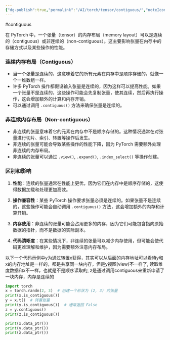 ```yaml
---
{"dg-publish":true,"permalink":"/AI/torch/tensor/contiguous/","noteIcon":"3"}
---
```


#contiguous

在 PyTorch 中，一个张量（tensor）的内存布局（memory layout）可以是连续的（contiguous）或非连续的（non-contiguous）。这主要影响张量在内存中的存储方式以及某些操作的性能。

### 连续内存布局（Contiguous）

- 当一个张量是连续的，这意味着它的所有元素在内存中是顺序存储的，就像一个一维数组一样。
- 许多 PyTorch 操作都假设输入张量是连续的，因为这样可以提高性能。如果一个张量不是连续的，这些操作可能会先复制张量，使其连续，然后再执行操作，这会增加额外的计算和内存开销。
- 可以通过调用 `.contiguous()` 方法来确保张量是连续的。

### 非连续内存布局（Non-contiguous）

- 非连续的张量意味着它的元素在内存中不是顺序存储的。这种情况通常在对张量进行切片、索引、转置等操作后发生。
- 非连续的张量可能会导致某些操作的性能下降，因为 PyTorch 需要额外处理非连续的内存布局。
- 非连续的张量可以通过 `.view()`, `.expand()`, `.index_select()` 等操作创建。

### 区别和影响

1. **性能**：连续的张量通常在性能上更优，因为它们在内存中是顺序存储的，这使得数据加载和处理更加高效。
    
2. **操作兼容性**：某些 PyTorch 操作要求张量必须是连续的。如果张量不是连续的，这些操作可能会自动调用 `.contiguous()` 方法，这会增加额外的内存和计算开销。
    
3. **内存使用**：非连续的张量可能会占用更多的内存，因为它们可能包含指向原始数据的指针，而不是数据的实际副本。
    
4. **代码清晰度**：在某些情况下，非连续的张量可以减少内存使用，但可能会使代码更难理解和维护，因为需要额外注意内存布局。



以下一个代码示例中y为通过转置x获得，其实可以从后面的内存地址可以看待y和x的内存地址是一样的，都是共享同一块内存，但是y视图(view)不一样了, 读取维度数据和x不一样，也就是不是顺序读取的, z是通过调用contiguous来重新申请了一块内存，内存是连续的
```py
import torch
x = torch.randn(2, 3)  # 创建一个形状为 (2, 3) 的张量
print(x.is_contiguous())
y = x.t()  # 转置张量
print(y.is_contiguous())  # 通常返回 False
z = y.contiguous()
print(z.is_contiguous())

print(x.data_ptr())
print(y.data_ptr())
print(z.data_ptr())
```